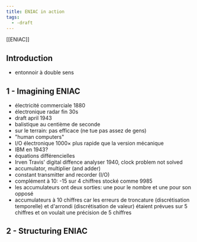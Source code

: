 ```yaml
---
title: ENIAC in action
tags:
  - -draft
---
```


[[ENIAC]]

## Introduction

- entonnoir à double sens

## 1 - Imagining ENIAC

- électricité commerciale 1880
- électronique radar fin 30s
- draft april 1943
- balistique au centième de seconde
- sur le terrain: pas efficace (ne tue pas assez de gens)
- "human computers"
- I/O électronique 1000× plus rapide que la version mécanique
- IBM en 1943?
- équations différencielles
- Irven Travis' digital diffence analyser 1940, clock problem not solved
- accumulator, multiplier (and adder)
- constant transmitter and recorder (I/O)
- complément à 10: -15 sur 4 chiffres stocké comme 9985
- les accumulateurs ont deux sorties: une pour le nombre et une pour son opposé
- accumulateurs à 10 chiffres car les erreurs de troncature (discrétisation temporelle) et d'arrondi (discrétisation de valeur) étaient prévues sur 5 chiffres et on voulait une précision de 5 chiffres

## 2 - Structuring ENIAC



